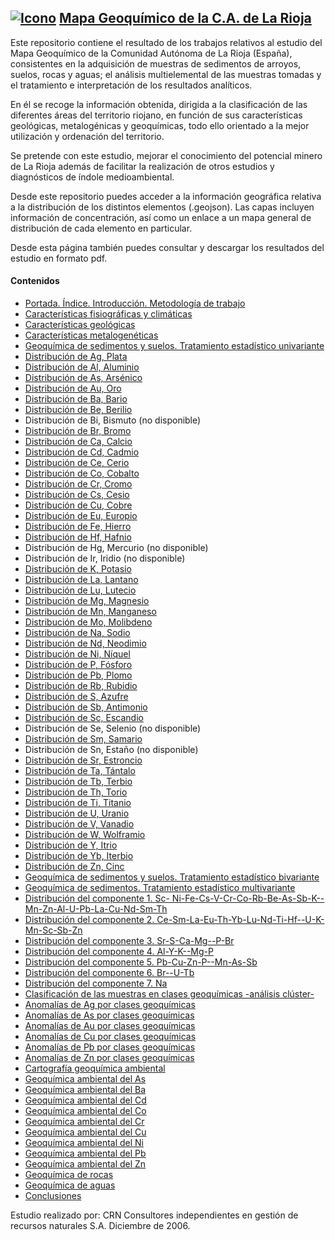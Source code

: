 ## [![Icono](http://www.iderioja.larioja.org/imagenes/logo_iderioja_56x70.gif)](http://www.iderioja.org)     [Mapa Geoquímico de la C.A. de La Rioja](https://github.com/iderioja/mapa_geoquimico)

Este repositorio contiene el resultado de los trabajos relativos al estudio del Mapa Geoquímico de la Comunidad Autónoma de La Rioja (España), consistentes en la adquisición de muestras de sedimentos de arroyos, suelos, rocas y aguas; el análisis multielemental de las muestras tomadas y el tratamiento e interpretación de los resultados analíticos.

En él se recoge la información obtenida, dirigida a la clasificación de las diferentes áreas del territorio riojano, en función de sus características geológicas, metalogénicas y geoquímicas, todo ello orientado a la mejor utilización y ordenación del territorio.

Se pretende con este estudio, mejorar el conocimiento del potencial minero de La Rioja además de facilitar la realización de otros estudios y diagnósticos de índole medioambiental.

Desde este repositorio puedes acceder a la información geográfica relativa a la distribución de los distintos elementos (.geojson). Las capas incluyen información de concentración, así como un enlace a un mapa general de distribución de cada elemento en particular.

Desde esta página también puedes consultar y descargar los resultados del estudio en formato pdf.

#### Contenidos

- [Portada. Índice. Introducción. Metodología de trabajo](http://www.larioja.org/npRioja/components/ged/tools/dlg/dlg_opendocument.jsp?Download=false&IdDoc=458862&IdGed=25264)
- [Características fisiográficas y climáticas](http://www.larioja.org/npRioja/components/ged/tools/dlg/dlg_opendocument.jsp?Download=false&IdDoc=458863&IdGed=25264)
- [Características geológicas](http://www.larioja.org/npRioja/components/ged/tools/dlg/dlg_opendocument.jsp?Download=false&IdDoc=458894&IdGed=25264)
- [Características metalogenéticas](http://www.larioja.org/npRioja/components/ged/tools/dlg/dlg_opendocument.jsp?Download=false&IdDoc=458895&IdGed=25264)
- [Geoquímica de sedimentos y suelos. Tratamiento estadístico univariante](http://www.larioja.org/npRioja/components/ged/tools/dlg/dlg_opendocument.jsp?Download=false&IdDoc=458896&IdGed=25264)
 - [Distribución de Ag, Plata](http://www.larioja.org/npRioja/components/ged/tools/dlg/dlg_opendocument.jsp?Download=false&IdDoc=458897&IdGed=25264)
 - [Distribución de Al, Aluminio](http://www.larioja.org/npRioja/components/ged/tools/dlg/dlg_opendocument.jsp?Download=false&IdDoc=458898&IdGed=25264)
 - [Distribución de As, Arsénico](http://www.larioja.org/npRioja/components/ged/tools/dlg/dlg_opendocument.jsp?Download=false&IdDoc=458899&IdGed=25264)
 - [Distribución de Au, Oro](http://www.larioja.org/npRioja/components/ged/tools/dlg/dlg_opendocument.jsp?Download=false&IdDoc=458900&IdGed=25264)
 - [Distribución de Ba, Bario](http://www.larioja.org/npRioja/components/ged/tools/dlg/dlg_opendocument.jsp?Download=false&IdDoc=458901&IdGed=25264)
 - [Distribución de Be, Berilio](http://www.larioja.org/npRioja/components/ged/tools/dlg/dlg_opendocument.jsp?Download=false&IdDoc=458902&IdGed=25264)
 - Distribución de Bi, Bismuto (no disponible)
 - [Distribución de Br, Bromo](http://www.larioja.org/npRioja/components/ged/tools/dlg/dlg_opendocument.jsp?Download=false&IdDoc=458903&IdGed=25264)
 - [Distribución de Ca, Calcio](http://www.larioja.org/npRioja/components/ged/tools/dlg/dlg_opendocument.jsp?Download=false&IdDoc=458904&IdGed=25264)
 - [Distribución de Cd, Cadmio](http://www.larioja.org/npRioja/components/ged/tools/dlg/dlg_opendocument.jsp?Download=false&IdDoc=458905&IdGed=25264)
 - [Distribución de Ce, Cerio](http://www.larioja.org/npRioja/components/ged/tools/dlg/dlg_opendocument.jsp?Download=false&IdDoc=458906&IdGed=25264)
 - [Distribución de Co, Cobalto](http://www.larioja.org/npRioja/components/ged/tools/dlg/dlg_opendocument.jsp?Download=false&IdDoc=458907&IdGed=25264)
 - [Distribución de Cr, Cromo](http://www.larioja.org/npRioja/components/ged/tools/dlg/dlg_opendocument.jsp?Download=false&IdDoc=458908&IdGed=25264)
 - [Distribución de Cs, Cesio](http://www.larioja.org/npRioja/components/ged/tools/dlg/dlg_opendocument.jsp?Download=false&IdDoc=458917&IdGed=25264)
 - [Distribución de Cu, Cobre](http://www.larioja.org/npRioja/components/ged/tools/dlg/dlg_opendocument.jsp?Download=false&IdDoc=458918&IdGed=25264)
 - [Distribución de Eu, Europio](http://www.larioja.org/npRioja/components/ged/tools/dlg/dlg_opendocument.jsp?Download=false&IdDoc=458919&IdGed=25264)
 - [Distribución de Fe, Hierro](http://www.larioja.org/npRioja/components/ged/tools/dlg/dlg_opendocument.jsp?Download=false&IdDoc=458920&IdGed=25264)
 - [Distribución de Hf, Hafnio](http://www.larioja.org/npRioja/components/ged/tools/dlg/dlg_opendocument.jsp?Download=false&IdDoc=458921&IdGed=25264)
 - Distribución de Hg, Mercurio (no disponible)
 - Distribución de Ir, Iridio (no disponible)
 - [Distribución de K, Potasio](http://www.larioja.org/npRioja/components/ged/tools/dlg/dlg_opendocument.jsp?Download=false&IdDoc=458922&IdGed=25264)
 - [Distribución de La, Lantano](http://www.larioja.org/npRioja/components/ged/tools/dlg/dlg_opendocument.jsp?Download=false&IdDoc=458923&IdGed=25264)
 - [Distribución de Lu, Lutecio](http://www.larioja.org/npRioja/components/ged/tools/dlg/dlg_opendocument.jsp?Download=false&IdDoc=458924&IdGed=25264)
 - [Distribución de Mg, Magnesio](http://www.larioja.org/npRioja/components/ged/tools/dlg/dlg_opendocument.jsp?Download=false&IdDoc=458925&IdGed=25264)
 - [Distribución de Mn, Manganeso](http://www.larioja.org/npRioja/components/ged/tools/dlg/dlg_opendocument.jsp?Download=false&IdDoc=458926&IdGed=25264)
 - [Distribución de Mo, Molibdeno](http://www.larioja.org/npRioja/components/ged/tools/dlg/dlg_opendocument.jsp?Download=false&IdDoc=458927&IdGed=25264)
 - [Distribución de Na, Sodio](http://www.larioja.org/npRioja/components/ged/tools/dlg/dlg_opendocument.jsp?Download=false&IdDoc=458928&IdGed=25264)
 - [Distribución de Nd, Neodimio](http://www.larioja.org/npRioja/components/ged/tools/dlg/dlg_opendocument.jsp?Download=false&IdDoc=458929&IdGed=25264)
 - [Distribución de Ni, Níquel](http://www.larioja.org/npRioja/components/ged/tools/dlg/dlg_opendocument.jsp?Download=false&IdDoc=458930&IdGed=25264)
 - [Distribución de P, Fósforo](http://www.larioja.org/npRioja/components/ged/tools/dlg/dlg_opendocument.jsp?Download=false&IdDoc=458931&IdGed=25264)
 - [Distribución de Pb, Plomo](http://www.larioja.org/npRioja/components/ged/tools/dlg/dlg_opendocument.jsp?Download=false&IdDoc=458932&IdGed=25264)
 - [Distribución de Rb, Rubidio](http://www.larioja.org/npRioja/components/ged/tools/dlg/dlg_opendocument.jsp?Download=false&IdDoc=458933&IdGed=25264)
 - [Distribución de S, Azufre](http://www.larioja.org/npRioja/components/ged/tools/dlg/dlg_opendocument.jsp?Download=false&IdDoc=458934&IdGed=25264)
 - [Distribución de Sb, Antimonio](http://www.larioja.org/npRioja/components/ged/tools/dlg/dlg_opendocument.jsp?Download=false&IdDoc=458935&IdGed=25264)
 - [Distribución de Sc, Escandio](http://www.larioja.org/npRioja/components/ged/tools/dlg/dlg_opendocument.jsp?Download=false&IdDoc=458936&IdGed=25264)
 - Distribución de Se, Selenio (no disponible)
 - [Distribución de Sm, Samario](http://www.larioja.org/npRioja/components/ged/tools/dlg/dlg_opendocument.jsp?Download=false&IdDoc=458937&IdGed=25264)
 - Distribución de Sn, Estaño (no disponible)
 - [Distribución de Sr, Estroncio](http://www.larioja.org/npRioja/components/ged/tools/dlg/dlg_opendocument.jsp?Download=false&IdDoc=458938&IdGed=25264)
 - [Distribución de Ta, Tántalo](http://www.larioja.org/npRioja/components/ged/tools/dlg/dlg_opendocument.jsp?Download=false&IdDoc=458939&IdGed=25264)
 - [Distribución de Tb, Terbio](http://www.larioja.org/npRioja/components/ged/tools/dlg/dlg_opendocument.jsp?Download=false&IdDoc=458940&IdGed=25264)
 - [Distribución de Th, Torio](http://www.larioja.org/npRioja/components/ged/tools/dlg/dlg_opendocument.jsp?Download=false&IdDoc=458941&IdGed=25264)
 - [Distribución de Ti, Titanio](http://www.larioja.org/npRioja/components/ged/tools/dlg/dlg_opendocument.jsp?Download=false&IdDoc=458942&IdGed=25264)
 - [Distribución de U, Uranio](http://www.larioja.org/npRioja/components/ged/tools/dlg/dlg_opendocument.jsp?Download=false&IdDoc=458943&IdGed=25264)
 - [Distribución de V, Vanadio](http://www.larioja.org/npRioja/components/ged/tools/dlg/dlg_opendocument.jsp?Download=false&IdDoc=458944&IdGed=25264)
 - [Distribución de W, Wolframio](http://www.larioja.org/npRioja/components/ged/tools/dlg/dlg_opendocument.jsp?Download=false&IdDoc=458945&IdGed=25264)
 - [Distribución de Y, Itrio](http://www.larioja.org/npRioja/components/ged/tools/dlg/dlg_opendocument.jsp?Download=false&IdDoc=458946&IdGed=25264)
 - [Distribución de Yb, Iterbio](http://www.larioja.org/npRioja/components/ged/tools/dlg/dlg_opendocument.jsp?Download=false&IdDoc=458947&IdGed=25264)
 - [Distribución de Zn, Cinc](http://www.larioja.org/npRioja/components/ged/tools/dlg/dlg_opendocument.jsp?Download=false&IdDoc=458948&IdGed=25264)
- [Geoquímica de sedimentos y suelos. Tratamiento estadístico bivariante](http://www.larioja.org/npRioja/components/ged/tools/dlg/dlg_opendocument.jsp?Download=false&IdDoc=458949&IdGed=25264)
- [Geoquímica de sedimentos. Tratamiento estadístico multivariante](http://www.larioja.org/npRioja/components/ged/tools/dlg/dlg_opendocument.jsp?Download=false&IdDoc=458950&IdGed=25264)
 - [Distribución del componente 1. Sc- Ni-Fe-Cs-V-Cr-Co-Rb-Be-As-Sb-K--Mn-Zn-Al-U-Pb-La-Cu-Nd-Sm-Th](http://www.larioja.org/npRioja/components/ged/tools/dlg/dlg_opendocument.jsp?Download=false&IdDoc=458951&IdGed=25264)
 - [Distribución del componente 2. Ce-Sm-La-Eu-Th-Yb-Lu-Nd-Ti-Hf--U-K-Mn-Sc-Sb-Zn](http://www.larioja.org/npRioja/components/ged/tools/dlg/dlg_opendocument.jsp?Download=false&IdDoc=458952&IdGed=25264)
 - [Distribución del componente 3. Sr-S-Ca-Mg--P-Br](http://www.larioja.org/npRioja/components/ged/tools/dlg/dlg_opendocument.jsp?Download=false&IdDoc=458953&IdGed=25264)
 - [Distribución del componente 4. Al-Y-K--Mg-P](http://www.larioja.org/npRioja/components/ged/tools/dlg/dlg_opendocument.jsp?Download=false&IdDoc=458954&IdGed=25264)
 - [Distribución del componente 5. Pb-Cu-Zn-P--Mn-As-Sb](http://www.larioja.org/npRioja/components/ged/tools/dlg/dlg_opendocument.jsp?Download=false&IdDoc=458955&IdGed=25264)
 - [Distribución del componente 6. Br--U-Tb](http://www.larioja.org/npRioja/components/ged/tools/dlg/dlg_opendocument.jsp?Download=false&IdDoc=458956&IdGed=25264)
 - [Distribución del componente 7. Na](http://www.larioja.org/npRioja/components/ged/tools/dlg/dlg_opendocument.jsp?Download=false&IdDoc=458957&IdGed=25264)
- [Clasificación de las muestras en clases geoquímicas -análisis clúster-](http://www.larioja.org/npRioja/components/ged/tools/dlg/dlg_opendocument.jsp?Download=false&IdDoc=458958&IdGed=25264)
 - [Anomalías de Ag por clases geoquímicas](http://www.larioja.org/npRioja/components/ged/tools/dlg/dlg_opendocument.jsp?Download=false&IdDoc=458959&IdGed=25264)
 - [Anomalías de As por clases geoquímicas](http://www.larioja.org/npRioja/components/ged/tools/dlg/dlg_opendocument.jsp?Download=false&IdDoc=458960&IdGed=25264)
 - [Anomalías de Au por clases geoquímicas](http://www.larioja.org/npRioja/components/ged/tools/dlg/dlg_opendocument.jsp?Download=false&IdDoc=458961&IdGed=25264)
 - [Anomalías de Cu por clases geoquímicas](http://www.larioja.org/npRioja/components/ged/tools/dlg/dlg_opendocument.jsp?Download=false&IdDoc=458962&IdGed=25264)
 - [Anomalías de Pb por clases geoquímicas](http://www.larioja.org/npRioja/components/ged/tools/dlg/dlg_opendocument.jsp?Download=false&IdDoc=458963&IdGed=25264)
 - [Anomalías de Zn por clases geoquímicas](http://www.larioja.org/npRioja/components/ged/tools/dlg/dlg_opendocument.jsp?Download=false&IdDoc=458964&IdGed=25264)
- [Cartografía geoquímica ambiental](http://www.larioja.org/npRioja/components/ged/tools/dlg/dlg_opendocument.jsp?Download=false&IdDoc=458965&IdGed=25264)
 - [Geoquímica ambiental del As](http://www.larioja.org/npRioja/components/ged/tools/dlg/dlg_opendocument.jsp?Download=false&IdDoc=458966&IdGed=25264)
 - [Geoquímica ambiental del Ba](http://www.larioja.org/npRioja/components/ged/tools/dlg/dlg_opendocument.jsp?Download=false&IdDoc=458967&IdGed=25264)
 - [Geoquímica ambiental del Cd](http://www.larioja.org/npRioja/components/ged/tools/dlg/dlg_opendocument.jsp?Download=false&IdDoc=458968&IdGed=25264)
 - [Geoquímica ambiental del Co](http://www.larioja.org/npRioja/components/ged/tools/dlg/dlg_opendocument.jsp?Download=false&IdDoc=458969&IdGed=25264)
 - [Geoquímica ambiental del Cr](http://www.larioja.org/npRioja/components/ged/tools/dlg/dlg_opendocument.jsp?Download=false&IdDoc=458970&IdGed=25264)
 - [Geoquímica ambiental del Cu](http://www.larioja.org/npRioja/components/ged/tools/dlg/dlg_opendocument.jsp?Download=false&IdDoc=458971&IdGed=25264)
 - [Geoquímica ambiental del Ni](http://www.larioja.org/npRioja/components/ged/tools/dlg/dlg_opendocument.jsp?Download=false&IdDoc=458972&IdGed=25264)
 - [Geoquímica ambiental del Pb](http://www.larioja.org/npRioja/components/ged/tools/dlg/dlg_opendocument.jsp?Download=false&IdDoc=458973&IdGed=25264)
 - [Geoquímica ambiental del Zn](http://www.larioja.org/npRioja/components/ged/tools/dlg/dlg_opendocument.jsp?Download=false&IdDoc=458974&IdGed=25264)
- [Geoquímica de rocas](http://www.larioja.org/npRioja/components/ged/tools/dlg/dlg_opendocument.jsp?Download=false&IdDoc=458975&IdGed=25264)
- [Geoquímica de aguas](http://www.larioja.org/npRioja/components/ged/tools/dlg/dlg_opendocument.jsp?Download=false&IdDoc=458976&IdGed=25264)
- [Conclusiones](http://www.larioja.org/npRioja/components/ged/tools/dlg/dlg_opendocument.jsp?Download=false&IdDoc=458977&IdGed=25264)


Estudio realizado por: CRN Consultores independientes en gestión de recursos naturales S.A. Diciembre de 2006.
